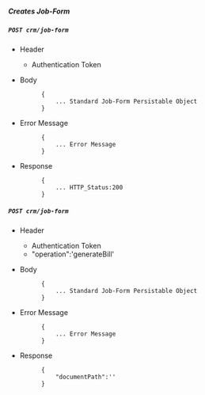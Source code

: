 ##### Creates Job-Form

##### `POST crm/job-form`
+ Header
	- Authentication Token
	
+ Body

            {
                ... Standard Job-Form Persistable Object
            }
+ Error Message

			{
				... Error Message
			}             
+ Response

            {
                ... HTTP_Status:200
            }
			
##### `POST crm/job-form`
+ Header
	- Authentication Token
	- "operation":'generateBill'
	
+ Body

            {
                ... Standard Job-Form Persistable Object
            }
+ Error Message

			{
				... Error Message
			}             
+ Response

            {
                "documentPath":''
            }